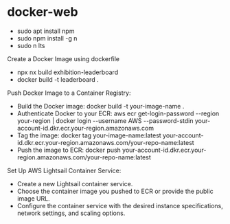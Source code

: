 # docker-web

- sudo apt install npm
- sudo npm install -g n
- sudo n lts
  


Create a Docker Image using dockerfile 

- npx nx build exhibition-leaderboard
- docker build -t leaderboard .

Push Docker Image to a Container Registry:
- Build the Docker image: docker build -t your-image-name .
- Authenticate Docker to your ECR: aws ecr get-login-password --region your-region | docker login --username AWS --password-stdin your-account-id.dkr.ecr.your-region.amazonaws.com
- Tag the image: docker tag your-image-name:latest your-account-id.dkr.ecr.your-region.amazonaws.com/your-repo-name:latest
- Push the image to ECR: docker push your-account-id.dkr.ecr.your-region.amazonaws.com/your-repo-name:latest

Set Up AWS Lightsail Container Service:
- Create a new Lightsail container service.
- Choose the container image you pushed to ECR or provide the public image URL.
- Configure the container service with the desired instance specifications, network settings, and scaling options.
